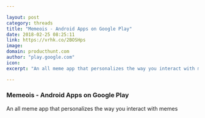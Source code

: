```yaml
---

layout: post
category: threads
title: "Memeois - Android Apps on Google Play"
date: 2018-02-25 08:25:11
link: https://vrhk.co/2BOSHps
image: 
domain: producthunt.com
author: "play.google.com"
icon: 
excerpt: "An all meme app that personalizes the way you interact with memes"

---
```


### Memeois - Android Apps on Google Play

An all meme app that personalizes the way you interact with memes